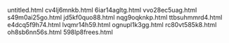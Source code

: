 untitled.html
cv4lj6mnkb.html
6iar14agltg.html
vvo28ec5uag.html
s49m0ai25go.html
jd5kf0quo88.html
nqg9oqknkp.html
ttbsuhmmrd4.html
e4dcq5f9h74.html
lvqmr14h59.html
ognupl1k3gg.html
rc80vt585k8.html
oh8sb6nn56s.html
598lp8frees.html